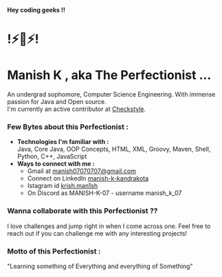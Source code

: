 **Hey coding geeks !!**
# !⚡🤖⚡!
# **Manish K** , aka  The Perfectionist ...

An undergrad sophomore, Computer Science Engineering. With immense passion for Java and Open source.\
I'm currently an active contributor at [Checkstyle](https://github.com/checkstyle/checkstyle).

### Few Bytes about this Perfectionist :

* **Technologies I'm familiar with :** \
  Java, Core Java, OOP Concepts, HTML, XML, Groovy, Maven, Shell, Python, C++, JavaScript
* **Ways to connect with me :**
  * Gmail at manish07070707@gmail.com
  * Connect on LinkedIn [manish-k-kandrakota](https://www.linkedin.com/in/manish-k-kandrakota/)
  * Istagram id [krish.man1sh](https://www.instagram.com/krish.man1sh/)
  * On Discord as MANISH-K-07 - username manish_k_07

### Wanna collaborate with this Perfectionist ??

I love challenges and jump right in when I come across one. Feel free to reach out if you can challenge me with any interesting projects!

### Motto of this Perfectionist :

"Learning something of Everything and everything of Something"
